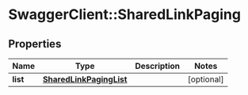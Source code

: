 # SwaggerClient::SharedLinkPaging

## Properties
Name | Type | Description | Notes
------------ | ------------- | ------------- | -------------
**list** | [**SharedLinkPagingList**](SharedLinkPagingList.md) |  | [optional] 


